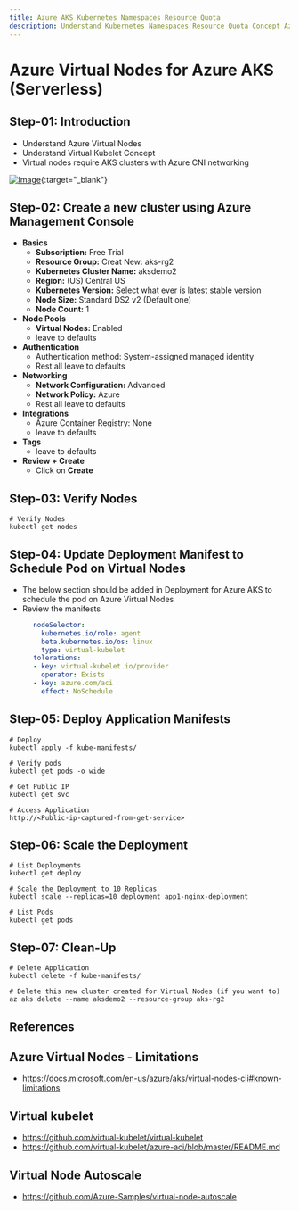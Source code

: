```yaml
---
title: Azure AKS Kubernetes Namespaces Resource Quota
description: Understand Kubernetes Namespaces Resource Quota Concept Azure Kubernetes Service 
---
```


# Azure Virtual Nodes for Azure AKS (Serverless)

## Step-01: Introduction
- Understand Azure Virtual Nodes
- Understand Virtual Kubelet Concept
- Virtual nodes require AKS clusters with Azure CNI networking

[![Image](https://www.stacksimplify.com/course-images/azure-aks-virtual-nodes.png "Azure AKS Kubernetes - Masterclass")](https://www.udemy.com/course/aws-eks-kubernetes-masterclass-devops-microservices/?referralCode=257C9AD5B5AF8D12D1E1){:target="_blank"}  

## Step-02: Create a new cluster using Azure Management Console
- **Basics**
  - **Subscription:** Free Trial
  - **Resource Group:** Creat New: aks-rg2
  - **Kubernetes Cluster Name:** aksdemo2
  - **Region:** (US) Central US
  - **Kubernetes Version:** Select what ever is latest stable version
  - **Node Size:** Standard DS2 v2 (Default one)
  - **Node Count:** 1
- **Node Pools**
  - **Virtual Nodes:** Enabled
  - leave to defaults
- **Authentication**
  - Authentication method: 	System-assigned managed identity
  - Rest all leave to defaults
- **Networking**
  - **Network Configuration:** Advanced
  - **Network Policy:** Azure
  - Rest all leave to defaults
- **Integrations**
  - Azure Container Registry: None
  - leave to defaults
- **Tags**
  - leave to defaults
- **Review + Create**
  - Click on **Create**


## Step-03: Verify Nodes
```
# Verify Nodes
kubectl get nodes
```

## Step-04: Update Deployment Manifest to Schedule Pod on Virtual Nodes
- The below section should be added in Deployment for Azure AKS to schedule the pod on Azure Virtual Nodes
- Review the manifests
```yaml
      nodeSelector:
        kubernetes.io/role: agent
        beta.kubernetes.io/os: linux
        type: virtual-kubelet
      tolerations:
      - key: virtual-kubelet.io/provider
        operator: Exists
      - key: azure.com/aci
        effect: NoSchedule
```

## Step-05: Deploy Application Manifests
```
# Deploy
kubectl apply -f kube-manifests/

# Verify pods
kubectl get pods -o wide

# Get Public IP
kubectl get svc

# Access Application
http://<Public-ip-captured-from-get-service>
```

## Step-06: Scale the Deployment 
```
# List Deployments
kubectl get deploy

# Scale the Deployment to 10 Replicas
kubectl scale --replicas=10 deployment app1-nginx-deployment

# List Pods
kubectl get pods
```

## Step-07: Clean-Up
```
# Delete Application
kubectl delete -f kube-manifests/

# Delete this new cluster created for Virtual Nodes (if you want to)
az aks delete --name aksdemo2 --resource-group aks-rg2
```

## References
## Azure Virtual Nodes - Limitations
- https://docs.microsoft.com/en-us/azure/aks/virtual-nodes-cli#known-limitations

## Virtual kubelet
- https://github.com/virtual-kubelet/virtual-kubelet
- https://github.com/virtual-kubelet/azure-aci/blob/master/README.md

## Virtual Node Autoscale
- https://github.com/Azure-Samples/virtual-node-autoscale